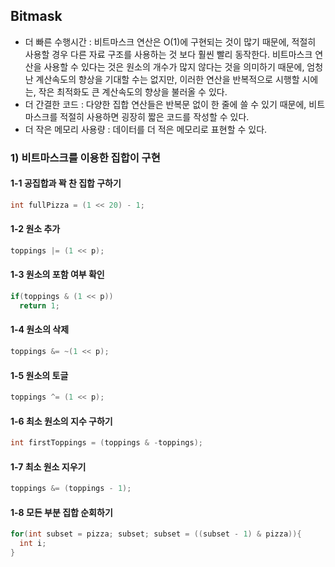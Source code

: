 ## Bitmask
* 더 빠른 수행시간 : 비트마스크 연산은 O(1)에 구현되는 것이 많기 때문에, 적절히 사용할 경우 다른 자료 구조를 사용하는 것 보다
훨씬 빨리 동작한다. 비트마스크 연산을 사용할 수 있다는 것은 원소의 개수가 많지 않다는 것을 의미하기 때문에, 엄청난 계산속도의 향상을
기대할 수는 없지만, 이러한 연산을 반복적으로 시행할 시에는, 작은 최적화도 큰 계산속도의 향상을 불러올 수 있다.
* 더 간결한 코드 : 다양한 집합 연산들은 반복문 없이 한 줄에 쓸 수 있기 때문에, 비트마스크를 적절히 사용하면 굉장히 짧은 코드를 작성할 수 있다.
* 더 작은 메모리 사용량 : 데이터를 더 적은 메모리로 표현할 수 있다.

### 1) 비트마스크를 이용한 집합이 구현
#### 1-1 공집합과 꽉 찬 집합 구하기
```c
int fullPizza = (1 << 20) - 1;
```
#### 1-2 원소 추가
```c
toppings |= (1 << p);
```
#### 1-3 원소의 포함 여부 확인
```c
if(toppings & (1 << p))
  return 1;
```
#### 1-4 원소의 삭제
```c
toppings &= ~(1 << p);
```
#### 1-5 원소의 토글
```c
toppings ^= (1 << p);
```
#### 1-6 최소 원소의 지수 구하기
```c
int firstToppings = (toppings & -toppings);
```
#### 1-7 최소 원소 지우기
```c
toppings &= (toppings - 1);
```
#### 1-8 모든 부분 집합 순회하기
```c
for(int subset = pizza; subset; subset = ((subset - 1) & pizza)){
  int i;
}
```


